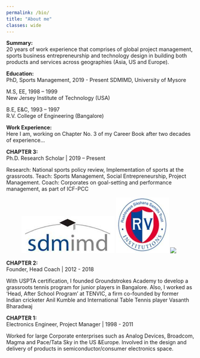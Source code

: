 ```yaml
---
permalink: /bio/
title: "About me"
classes: wide
---
```


**Summary:**  
20 years of work experience that comprises of global project management, sports business
entrepreneurship and technology design in building both products and services across
geographies (Asia, US and Europe).

**Education:**  
PhD, Sports Management, 2019 - Present
SDMIMD, University of Mysore

M.S, EE, 1998 – 1999  
New Jersey Institute of Technology (USA)  

B.E, E&C, 1993 – 1997  
R.V. College of Engineering (Bangalore)  

**Work Experience:**  
Here I am, working on Chapter No. 3 of my Career Book after two decades of experience...

**CHAPTER 3:**  
Ph.D. Research Scholar | 2019 – Present

Research: National sports policy review, Implementation of sports at the grassroots.
Teach: Sports Management, Social Entrepreneurship, Project Management.
Coach: Corporates on goal-setting and performance management, as part of ICF-PCC

<figure class="third">
    <a href="/assets/images/sdmimd.png"><img src="/assets/images/sdmimd.png"></a>
    <a href="/assets/images/rvce.png"><img src="/assets/images/rvce.png"></a>
    <a href="/assets/images/icf.png"><img src="//assets/images/icf.png"></a>
</figure>

**CHAPTER 2:**  
Founder, Head Coach | 2012 - 2018

With USPTA certification, I founded Groundstrokes Academy to develop a grassroots tennis program for junior players in Bangalore. Also, I worked as ‘Head, After School Program’ at TENVIC, a firm co-founded by former Indian cricketer Anil Kumble and International Table Tennis player Vasanth Bharadwaj

**CHAPTER 1:**  
Electronics Engineer, Project Manager | 1998 - 2011

Worked for large Corporate enterprises such as Analog Devices, Broadcom, Magma and Pace/Tata Sky in the US &Europe. Involved in the design and delivery of products in semiconductor/consumer electronics space.

